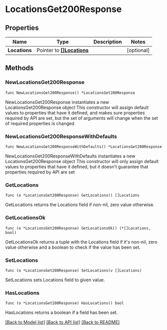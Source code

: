 # LocationsGet200Response

## Properties

Name | Type | Description | Notes
------------ | ------------- | ------------- | -------------
**Locations** | Pointer to [**[]Locations**](Locations.md) |  | [optional] 

## Methods

### NewLocationsGet200Response

`func NewLocationsGet200Response() *LocationsGet200Response`

NewLocationsGet200Response instantiates a new LocationsGet200Response object
This constructor will assign default values to properties that have it defined,
and makes sure properties required by API are set, but the set of arguments
will change when the set of required properties is changed

### NewLocationsGet200ResponseWithDefaults

`func NewLocationsGet200ResponseWithDefaults() *LocationsGet200Response`

NewLocationsGet200ResponseWithDefaults instantiates a new LocationsGet200Response object
This constructor will only assign default values to properties that have it defined,
but it doesn't guarantee that properties required by API are set

### GetLocations

`func (o *LocationsGet200Response) GetLocations() []Locations`

GetLocations returns the Locations field if non-nil, zero value otherwise.

### GetLocationsOk

`func (o *LocationsGet200Response) GetLocationsOk() (*[]Locations, bool)`

GetLocationsOk returns a tuple with the Locations field if it's non-nil, zero value otherwise
and a boolean to check if the value has been set.

### SetLocations

`func (o *LocationsGet200Response) SetLocations(v []Locations)`

SetLocations sets Locations field to given value.

### HasLocations

`func (o *LocationsGet200Response) HasLocations() bool`

HasLocations returns a boolean if a field has been set.


[[Back to Model list]](../README.md#documentation-for-models) [[Back to API list]](../README.md#documentation-for-api-endpoints) [[Back to README]](../README.md)



